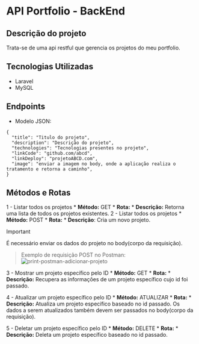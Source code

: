 # API Portfolio - BackEnd

## Descrição do projeto
Trata-se de uma api restful que gerencia os projetos do meu portfolio.

## Tecnologias Utilizadas 
* Laravel
* MySQL

## Endpoints
* Modelo JSON:
```  
{
  "title": "Titulo do projeto",
  "description": "Descrição do projeto",
  "technologies": "Tecnologias presentes no projeto",
  "linkCode": "github.com/abcd",
  "linkDeploy": "projetoABCD.com",
  "image": "enviar a imagem no body, onde a aplicação realiza o tratamento e retorna a caminho",
}
```
## Métodos e Rotas
1 - Listar todos os projetos
    * **Método:** GET
    * **Rota:** 
    * **Descrição:** Retorna uma lista de todos os projetos existentes.
2 - Listar todos os projetos
    * **Método:** POST
    * **Rota:**
    * **Descrição**: Cria um novo projeto. 

> [!IMPORTANT]
>  É necessário enviar os dados do projeto no body(corpo da requisição).
    
> Exemplo de requisição POST no Postman:
![print-postman-adicionar-projeto](https://github.com/user-attachments/assets/2cc4a744-ba6a-46bf-bcc5-f6cc8afa5958)


3 - Mostrar um projeto específico pelo ID
    * **Método:** GET
    * **Rota:**
    * **Descrição:** Recupera as informações de um projeto específico cujo id foi passado.

4 - Atualizar um projeto específico pelo ID
    * **Método:** ATUALIZAR
    * **Rota:** 
    * **Descrição:** Atualiza um projeto específico baseado no id passado. Os dados a serem atualizados também devem ser passados no body(corpo da requisição).

5 - Deletar um projeto específico pelo ID
    * **Método:** DELETE
    * **Rota:**
    * **Descrição:** Deleta um projeto específico baseado no id passado.
